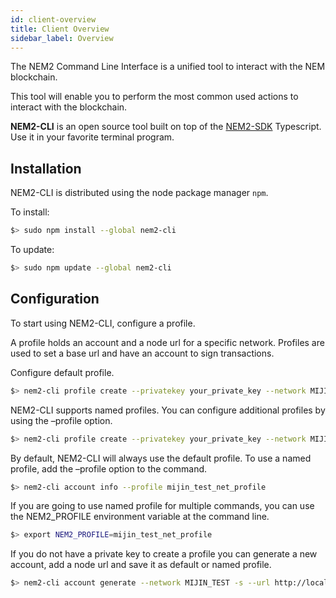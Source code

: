 ```yaml
---
id: client-overview
title: Client Overview
sidebar_label: Overview
---
```

The NEM2 Command Line Interface is a unified tool to interact with the NEM blockchain.

This tool will enable you to perform the most common used actions to interact with the blockchain.

**NEM2-CLI** is an open source tool built on top of the [NEM2-SDK](../sdks/overview.md) Typescript. Use it in your favorite terminal program.

## Installation

NEM2-CLI is distributed using the node package manager `npm`.

To install:

```bash
$> sudo npm install --global nem2-cli
```

To update:

```bash
$> sudo npm update --global nem2-cli
```

## Configuration

To start using NEM2-CLI, configure a profile.

A profile holds an account and a node url for a specific network. Profiles are used to set a base url and have an account to sign transactions.

Configure default profile.

```bash
$> nem2-cli profile create --privatekey your_private_key --network MIJIN_TEST --url http://localhost:3000
```

NEM2-CLI supports named profiles. You can configure additional profiles by using the –profile option.

```bash
$> nem2-cli profile create --privatekey your_private_key --network MIJIN_TEST --url http://localhost:3000 --profile mijin_test_net_profile
```

By default, NEM2-CLI will always use the default profile. To use a named profile, add the –profile option to the command.
```bash
$> nem2-cli account info --profile mijin_test_net_profile
```

If you are going to use named profile for multiple commands, you can use the NEM2_PROFILE environment variable at the command line.

```bash
$> export NEM2_PROFILE=mijin_test_net_profile
```

If you do not have a private key to create a profile you can generate a new account, add a node url and save it as default or named profile.

```bash
$> nem2-cli account generate --network MIJIN_TEST -s --url http://localhost:3000 --profile mijin_test_net_profile
```